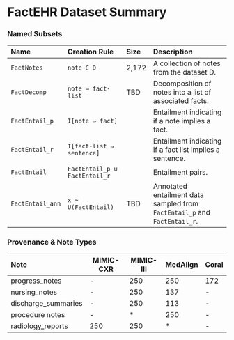 # FactEHR Dataset Summary

### Named Subsets

| Name        | Creation Rule                     | Size | Description                                         |
|:----------------|:--------------------------------------|:---------|:--------------------------------------------------------|
| `FactNotes`     | `note ∈ D`                            | 2,172    | A collection of notes from the dataset D.               |
| `FactDecomp`    | `note → fact-list`                    | TBD    | Decomposition of notes into a list of associated facts. |
| `FactEntail_p`  | `I[note ⇒ fact]`                      |          | Entailment indicating if a note implies a fact.         |
| `FactEntail_r`  | `I[fact-list ⇒ sentence]`             |          | Entailment indicating if a fact list implies a sentence.|
| `FactEntail`    | `FactEntail_p ∪ FactEntail_r`         |          | Entailment pairs.         |
| `FactEntail_ann`| `x ~ U(FactEntail)`                   | TBD    | Annotated entailment data sampled from `FactEntail_p` and `FactEntail_r`. |

### Provenance & Note Types

| Note 					| MIMIC-CXR | MIMIC-III | MedAlign | Coral |
|:---------------------|-----------|-----------|----------|-------|
| progress_notes       |     -     |    250    |   250    |  172  |
| nursing_notes        |     -     |    250    |   137    |   -   |
| discharge_summaries  |     -     |    250    |   113    |   -   |
| procedure notes      |     -     |     *     |   250    |   -   |
| radiology_reports    |    250    |    250    |    *     |   -   |
